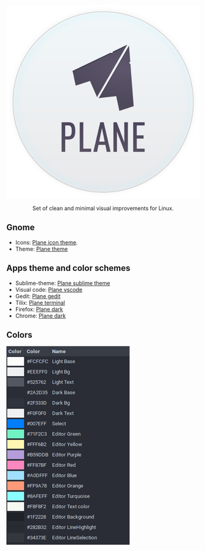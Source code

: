 
<p align="center"><img src="assets/logo.svg"/></p>
<p align="center">Set of clean and minimal visual improvements for Linux.</p>



## Gnome

- Icons: [Plane icon theme](https://github.com/wfpaisa/plane-icon-theme).
- Theme: [Plane theme](https://github.com/wfpaisa/plane-theme)


## Apps theme and color schemes
- Sublime-theme: [Plane sublime theme](https://github.com/wfpaisa/plane-sublime)
- Visual code: [Plane vscode](https://github.com/wfpaisa/plane-vscode)
- Gedit: [Plane gedit](https://github.com/wfpaisa/plane-gedit)
- Tilix: [Plane terminal](https://github.com/wfpaisa/plane-terminal)
- Firefox: [Plane dark](https://addons.mozilla.org/en-US/firefox/addon/plane-dark/)
- Chrome: [Plane dark](https://github.com/wfpaisa/plane/tree/master/assets/chrome/)

## Colors
<p align="left"><img src="assets/colors.png"/></p>
